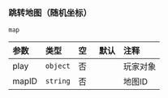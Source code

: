 ### 跳转地图（随机坐标）
`map`

| 参数  | 类型     | 空   | 默认 | 注释     |
| :---- | :------- | :--- | :--- | :------- |
| play  | `object` | 否   |      | 玩家对象 |
| mapID | `string` | 否   |      | 地图ID   |

